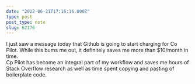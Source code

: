 ```yaml
---
date: "2022-06-21T17:16:16.000Z"
type: post 
post_type: note
slug: 62176
---
```

I just saw a message today that Github is going to start charging for Co Pilot. 
While this bums me out, it definitely saves me more than $10/month in time.  
Cp Pilot has become an integral part of my workflow and saves me hours of Stack Overflow research as well as time spent copying and pasting of boilerplate code.

